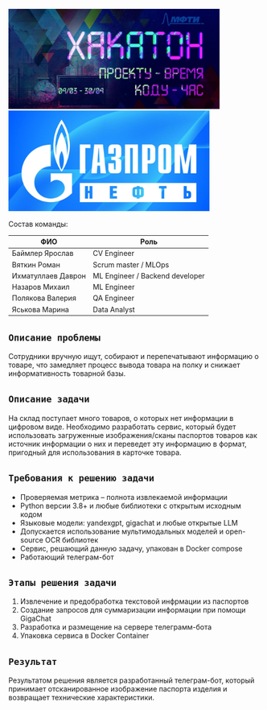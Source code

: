 <img src='img/hakalogo.jpg' width=420></a> <img src='img/gazlogo.jpg' width=400></a>

Состав команды:

|ФИО | Роль|
|-|-|
| Баймлер Ярослав| CV Engineer |
| Вяткин Роман| Scrum master / MLOps|
| Ихматуллаев  Даврон| ML Engineer / Backend developer |
| Назаров Михаил | ML Engineer |
| Полякова Валерия| QA Engineer|
| Яськова Марина |Data Analyst |

## `Описание проблемы`

Сотрудники вручную ищут, собирают и перепечатывают информацию о товаре, что замедляет процесс вывода товара на полку и снижает информативность товарной базы.

## `Описание задачи`

На склад поступает много товаров, о которых нет информации в цифровом виде. Необходимо разработать сервис, который будет использовать загруженные изображения/сканы паспортов товаров как источник информации о них и переведет эту информацию в формат, пригодный для использования в карточке товара.

## `Требования к решению задачи`

- Проверяемая метрика – полнота извлекаемой информации
- Python версии 3.8+ и любые библиотеки с открытым исходным кодом
- Языковые модели: yandexgpt, gigachat и любые открытые LLM
- Допускается использование мультимодальных моделей и open-source
OCR библиотек
- Сервис, решающий данную задачу, упакован в Docker compose
- Работающий телеграм-бот

## `Этапы решения задачи`

1. Извлечение и предобработка текстовой инфрмации из паспортов
2. Создание запросов для суммаризации информации при помощи GigaChat
3. Разработка и размещение на сервере телеграмм-бота
4. Упаковка сервиса в Docker Container

## `Результат`

Результатом решения является разработанный телеграм-бот, который принимает отсканированное изображение паспорта изделия и возвращает технические характеристики.


